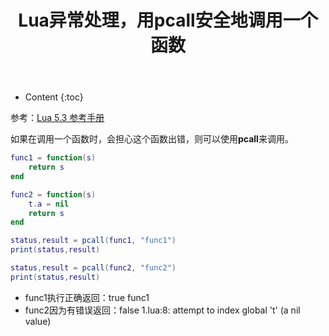 ﻿---
layout:		post
category:	"lua"
title:		"Lua异常处理，用pcall安全地调用一个函数"
tags:		[lua]
---
- Content
{:toc}

参考：[Lua 5\.3 参考手册](https://cloudwu.github.io/lua53doc/manual.html#3.4.2)

如果在调用一个函数时，会担心这个函数出错，则可以使用**pcall**来调用。
```lua
func1 = function(s)
    return s
end

func2 = function(s)
    t.a = nil
    return s
end

status,result = pcall(func1, "func1")
print(status,result)

status,result = pcall(func2, "func2")
print(status,result)
```

- func1执行正确返回：true func1
- func2因为有错误返回：false 1.lua:8: attempt to index global 't' (a nil value)

